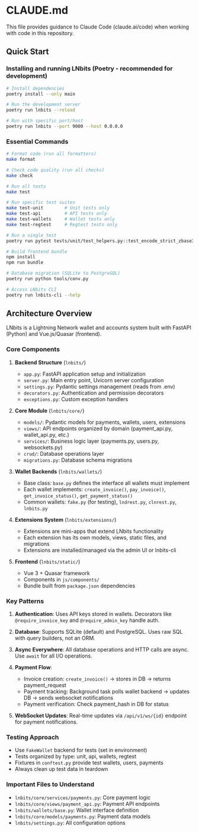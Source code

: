 # CLAUDE.md

This file provides guidance to Claude Code (claude.ai/code) when working with code in this repository.

## Quick Start

### Installing and running LNbits (Poetry - recommended for development)

```bash
# Install dependencies
poetry install --only main

# Run the development server
poetry run lnbits --reload

# Run with specific port/host
poetry run lnbits --port 9000 --host 0.0.0.0
```

### Essential Commands

```bash
# Format code (run all formatters)
make format

# Check code quality (run all checks)
make check

# Run all tests
make test

# Run specific test suites
make test-unit        # Unit tests only
make test-api         # API tests only
make test-wallets     # Wallet tests only
make test-regtest     # Regtest tests only

# Run a single test
poetry run pytest tests/unit/test_helpers.py::test_encode_strict_zbase32 -v

# Build frontend bundle
npm install
npm run bundle

# Database migration (SQLite to PostgreSQL)
poetry run python tools/conv.py

# Access LNbits CLI
poetry run lnbits-cli --help
```

## Architecture Overview

LNbits is a Lightning Network wallet and accounts system built with FastAPI (Python) and Vue.js/Quasar (frontend).

### Core Components

1. **Backend Structure** (`lnbits/`)
   - `app.py`: FastAPI application setup and initialization
   - `server.py`: Main entry point, Uvicorn server configuration
   - `settings.py`: Pydantic settings management (reads from .env)
   - `decorators.py`: Authentication and permission decorators
   - `exceptions.py`: Custom exception handlers

2. **Core Module** (`lnbits/core/`)
   - `models/`: Pydantic models for payments, wallets, users, extensions
   - `views/`: API endpoints organized by domain (payment_api.py, wallet_api.py, etc.)
   - `services/`: Business logic layer (payments.py, users.py, websockets.py)
   - `crud/`: Database operations layer
   - `migrations.py`: Database schema migrations

3. **Wallet Backends** (`lnbits/wallets/`)
   - Base class: `base.py` defines the interface all wallets must implement
   - Each wallet implements: `create_invoice()`, `pay_invoice()`, `get_invoice_status()`, `get_payment_status()`
   - Common wallets: `fake.py` (for testing), `lndrest.py`, `clnrest.py`, `lnbits.py`

4. **Extensions System** (`lnbits/extensions/`)
   - Extensions are mini-apps that extend LNbits functionality
   - Each extension has its own models, views, static files, and migrations
   - Extensions are installed/managed via the admin UI or lnbits-cli

5. **Frontend** (`lnbits/static/`)
   - Vue 3 + Quasar framework
   - Components in `js/components/`
   - Bundle built from `package.json` dependencies

### Key Patterns

1. **Authentication**: Uses API keys stored in wallets. Decorators like `@require_invoice_key` and `@require_admin_key` handle auth.

2. **Database**: Supports SQLite (default) and PostgreSQL. Uses raw SQL with query builders, not an ORM.

3. **Async Everywhere**: All database operations and HTTP calls are async. Use `await` for all I/O operations.

4. **Payment Flow**:
   - Invoice creation: `create_invoice()` → stores in DB → returns payment_request
   - Payment tracking: Background task polls wallet backend → updates DB → sends websocket notifications
   - Payment verification: Check payment_hash in DB for status

5. **WebSocket Updates**: Real-time updates via `/api/v1/ws/{id}` endpoint for payment notifications.

### Testing Approach

- Use `FakeWallet` backend for tests (set in environment)
- Tests organized by type: unit, api, wallets, regtest
- Fixtures in `conftest.py` provide test wallets, users, payments
- Always clean up test data in teardown

### Important Files to Understand

- `lnbits/core/services/payments.py`: Core payment logic
- `lnbits/core/views/payment_api.py`: Payment API endpoints
- `lnbits/wallets/base.py`: Wallet interface definition
- `lnbits/core/models/payments.py`: Payment data models
- `lnbits/settings.py`: All configuration options
